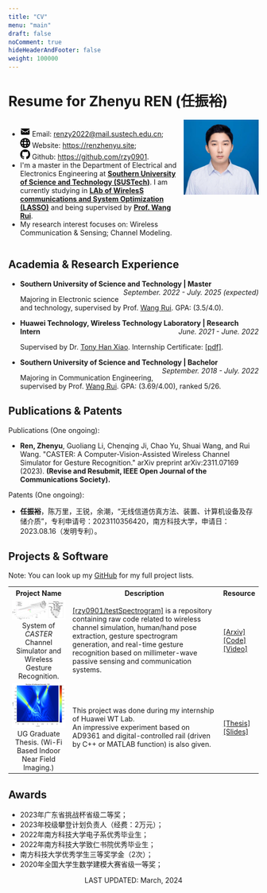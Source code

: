 ```yaml
---
title: "CV"
menu: "main"
draft: false
noComment: true
hideHeaderAndFooter: false
weight: 100000
---
```


# Resume for Zhenyu REN (任振裕)

<div style="width: 30%; float: right;">
  <img src="/cv.assets/rzy.jpg" style="max-width: 100%; float: right; zoom: 25%;" alt="Profile img" title="Zhenyu REN"/>
</div>

<div style="width: 70%; float: left;">
  <ul>
    <li>
      <img src="/cv.assets/email.svg" style="width: 20px; height: 20px;" class="disable-fancybox"> Email: <a href="mailto:renzy2022@mail.sustech.edu.cn">renzy2022@mail.sustech.edu.cn</a>; <br/>
      <img src="/cv.assets/website.svg" style="width: 20px; height: 20px;" class="disable-fancybox"> Website: <a href="https://renzhenyu.site">https://renzhenyu.site</a>; <br/>
      <img src="/cv.assets/github.svg" style="width: 20px; height: 20px;" class="disable-fancybox"> Github: <a href="https://github.com/rzy0901">https://github.com/rzy0901</a>.
    </li>
    <li>
      I'm a master in the Department of Electrical and Electronics Engineering at 
      <strong><a href="https://www.sustech.edu.cn/en/">Southern University of Science and Technology (SUSTech)</a></strong>. 
      I am currently studying in 
      <strong><a href="http://lasso.eee.sustech.edu.cn/">LAb of <strong>W</strong>ireles<strong>S</strong> communications and <strong>S</strong>ystem <strong>O</strong>ptimization (LASSO)</a></strong> 
      and being supervised by <strong><a href="https://eee.sustech.edu.cn/p/wangrui/index.html">Prof. Wang Rui</a></strong>.
    </li>
    <li>
      My research interest focuses on: Wireless Communication & Sensing; Channel Modeling.
    </li>
  </ul>
</div>

<div style="clear: both;"></div>

## Academia & Research Experience

+ <b>Southern University of Science and Technology | Master</b> <i style="float: right">September. 2022 - July. 2025 (expected)</i>

  Majoring in Electronic science and technology, supervised by Prof. [Wang Rui](https://eee.sustech.edu.cn/p/wangrui/index.html). GPA: (3.5/4.0).

+ <b>Huawei Technology, Wireless Technology Laboratory | Research Intern</b> <i style="float: right">June. 2021 - June. 2022</i>

  Supervised by Dr. [Tony Han Xiao](https://scholar.google.com/citations?hl=en&user=cqvSehcAAAAJ). Internship Certificate: [[pdf]](/cv.assets/intern_huawei_proof.pdf).

+ <b>Southern University of Science and Technology | Bachelor</b> <i style="float: right">September. 2018 - July. 2022</i>

  Majoring in Communication Engineering, supervised by Prof. [Wang Rui](https://eee.sustech.edu.cn/p/wangrui/index.html). GPA: (3.69/4.00), ranked 5/26.


## Publications & Patents

Publications (One ongoing):
+ **Ren, Zhenyu**, Guoliang Li, Chenqing Ji, Chao Yu, Shuai Wang, and Rui Wang. "CASTER: A Computer-Vision-Assisted Wireless Channel Simulator for Gesture Recognition." arXiv preprint arXiv:2311.07169 (2023). **(Revise and Resubmit, IEEE Open Journal of the Communications Society).**

Patents (One ongoing):
+ **任振裕**，陈万里，王锐，余潮，“无线信道仿真方法、装置、计算机设备及存储介质”，专利申请号：2023110356420，南方科技大学，申请日：2023.08.16（发明专利）。

## Projects & Software

Note: You can look up my [GitHub](https://github.com/rzy0901) for my full project lists.


<table>
  <tr>
    <th>Project Name</th>
    <th>Description</th>
    <th>Resource</th>
  </tr>
  <tr>
    <td align="center">
      <img src="/cv.assets/channel_simulation.png" style="zoom:30%;" /><br/>
      System of <i>CASTER</i> Channel Simulator and Wireless Gesture Recognition.
    </td>
    <td>
      <a href="https://github.com/rzy0901/testSpectrogram">[rzy0901/testSpectrogram]</a> is a repository containing raw code related to wireless channel simulation, human/hand pose extraction, gesture spectrogram generation, and real-time gesture recognition based on millimeter-wave passive sensing and communication systems.
    </td>
    <td>
      <a href="https://arxiv.org/pdf/2311.07169.pdf">[Arxiv]</a><br/>
      <a href="https://github.com/rzy0901/testSpectrogram">[Code]</a><br/>
      <a href="https://www.bilibili.com/video/BV14G411y7nn">[Video]</a>
    </td>
  </tr>
  <tr>
    <td align="center">
      <img src="/cv.assets/image-20220510230834702.png" alt="image-20220510230834702" style="zoom: 35%;" /><br/>
      UG Graduate Thesis. (Wi-Fi Based Indoor Near Field Imaging.)
    </td>
    <td>
        This project was done during my internship of Huawei WT Lab.<br/>
        An impressive experiment based on AD9361 and digital-controlled rail (driven by C++ or MATLAB function) is also given.
    </td>
    <td>
      <a href="/cv.assets/main_UG_paper.pdf">[Thesis]</a><br/>
      <a href="/cv.assets/UG_slides.pdf">[Slides]</a>
    </td>
  </tr>
</table>

## Awards

+ 2023年广东省挑战杯省级二等奖；
+ 2023年校级攀登计划负责人（经费：2万元）；
+ 2022年南方科技大学电子系优秀毕业生；
+ 2022年南方科技大学致仁书院优秀毕业生；
+ 南方科技大学优秀学生三等奖学金（2次）；
+ 2020年全国大学生数学建模大赛省级一等奖；


<center>LAST UPDATED: March, 2024</center>